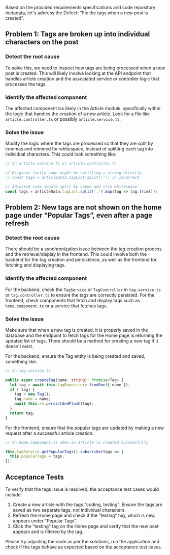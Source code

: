 Based on the provided requirements specifications and code repository metadata, let's address the Defect: "Fix the tags when a new post is created".

## Problem 1: Tags are broken up into individual characters on the post

### Detect the root cause
To solve this, we need to inspect how tags are being processed when a new post is created. This will likely involve looking at the API endpoint that handles article creation and the associated service or controller logic that processes the tags.

### Identify the affected component
The affected component isx likely in the Article module, specifically within the logic that handles the creation of a new article. Look for a file like `article.controller.ts` or possibly `article.service.ts`.

### Solve the issue
Modify the logic where the tags are processed so that they are split by commas and trimmed for whitespace, instead of splitting each tag into individual characters. This could look something like:

```typescript
// In article.service.ts or article.controller.ts

// Original faulty code might be splitting a string directly
// const tags = articleData.tagList.split(''); // Incorrect

// Adjusted code should split by comma and trim whitespace
const tags = articleData.tagList.split(',').map(tag => tag.trim());
```

## Problem 2: New tags are not shown on the home page under “Popular Tags”, even after a page refresh

### Detect the root cause
There should be a synchronization issue between the tag creation process and the retrieval/display in the frontend. This could involve both the backend for the tag creation and persistence, as well as the frontend for fetching and displaying tags.

### Identify the affected component
For the backend, check the `TagService` or `TagController` in `tag.service.ts` or `tag.controller.ts` to ensure the tags are correctly persisted. For the frontend, check components that fetch and display tags such as `home.component.ts` or a service that fetches tags.

### Solve the issue
Make sure that when a new tag is created, it is properly saved in the database and the endpoint to fetch tags for the Home page is returning the updated list of tags. There should be a method for creating a new tag if it doesn't exist.

For the backend, ensure the Tag entity is being created and saved, something like:

```typescript
// In tag.service.ts

public async createTag(name: string): Promise<Tag> {
  let tag = await this.tagRepository.findOne({ name });
  if (!tag) {
    tag = new Tag();
    tag.name = name;
    await this.em.persistAndFlush(tag);
  }
  return tag;
}
```

For the frontend, ensure that the popular tags are updated by making a new request after a successful article creation:

```typescript
// In home.component.ts when an article is created successfully

this.tagService.getPopularTags().subscribe(tags => {
  this.popularTags = tags;
});
```

## Acceptance Tests
To verify that the tags issue is resolved, the acceptance test cases would include:

1. Create a new article with the tags "coding, testing". Ensure the tags are saved as two separate tags, not individual characters.
2. Refresh the Home page and check if the "testing" tag, which is new, appears under "Popular Tags".
3. Click the "testing" tag on the Home page and verify that the new post appears and is filtered by the tag.

Please try adjusting the code as per the solutions, run the application and check if the tags behave as expected based on the acceptance test cases.